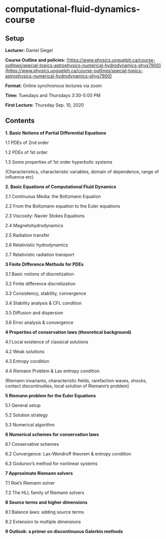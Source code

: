 # computational-fluid-dynamics-course


## Setup

**Lecturer:** Daniel Siegel

**Course Outline and policies:** [https://www.physics.uoguelph.ca/course-outlines/special-topics-astrophysics-numerical-hydrodynamics-phys7900](https://www.physics.uoguelph.ca/course-outlines/special-topics-astrophysics-numerical-hydrodynamics-phys7900)

**Format:** Online synchronous lectures via zoom

**Time:** Tuesdays and Thursdays 3:30-5:00 PM

**First Lecture:** Thursday Sep. 10, 2020


## Contents

**1. Basic Notions of Partial Differential Equations**

1.1 PDEs of 2nd order

1.2 PDEs of 1st order

1.3 Some properties of 1st order hyperbolic systems

(Characteristics, characteristic variables, domain of dependence, range of influence etc)


**2. Basic Equations of Computational Fluid Dynamics**

2.1 Continuous Media: the Boltzmann Equation

2.2 From the Boltzmann equation to the Euler equations

2.3 Viscosity: Navier Stokes Equations

2.4 Magnetohydrodynamics

2.5 Radiation transfer

2.6 Relativistic hydrodynamics

2.7 Relativistic radiation transport


**3 Finite Difference Methods for PDEs**

3.1 Basic notions of discretization

3.2 Finite difference discretization

3.3 Consistency, stability, convergence

3.4 Stability analysis & CFL condition

3.5 Diffusion and dispersion

3.6 Error analysis & convergence

**4 Properties of conservation laws (theoretical background)**

4.1 Local existence of classical solutions

4.2 Weak solutions

4.3 Entropy condition

4.4 Riemann Problem & Lax entropy condition

(Riemann invariants, characteristic fields, rarefaction waves, shocks, contact discontinuities, local solution of Riemann’s problem)


**5 Riemann problem for the Euler Equations**

5.1 General setup

5.2 Solution strategy

5.3 Numerical algorithm


**6 Numerical schemes for conservation laws**

6.1 Conservative schemes

6.2 Convergence: Lax-Wendroff theorem & entropy condition

6.3 Godunov’s method for nonlinear systems


**7 Approximate Riemann solvers**

7.1 Roe’s Riemann solver

7.2 The HLL family of Riemann solvers


**8 Source terms and higher dimensions**

8.1 Balance laws: adding source terms

8.2 Extension to multiple dimensions


**9 Outlook: a primer on discontinuous Galerkin methods**
